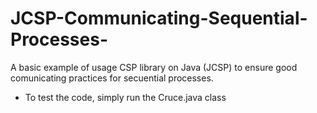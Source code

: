 # JCSP-Communicating-Sequential-Processes-
A basic example of usage CSP library on Java (JCSP) to ensure good comunicating practices for secuential processes.
- To test the code, simply run the Cruce.java class
